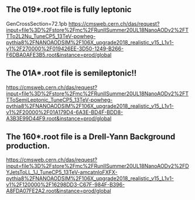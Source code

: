 ## The 019*.root file is fully leptonic
GenCrossSection=72.1pb
https://cmsweb.cern.ch/das/request?input=file%3D%2Fstore%2Fmc%2FRunIISummer20UL18NanoAODv2%2FTTTo2L2Nu_TuneCP5_13TeV-powheg-pythia8%2FNANOAODSIM%2F106X_upgrade2018_realistic_v15_L1v1-v1%2F270000%2F019426EE-3D50-1249-B266-F6DBA0AFE3B5.root&instance=prod/global


## The 01A*.root file is semileptonic!!
https://cmsweb.cern.ch/das/request?input=file%3D%2Fstore%2Fmc%2FRunIISummer20UL18NanoAODv2%2FTTToSemiLeptonic_TuneCP5_13TeV-powheg-pythia8%2FNANOAODSIM%2F106X_upgrade2018_realistic_v15_L1v1-v1%2F20000%2F01A179D4-6A3E-BD4F-BDD8-A3B3E99D44F9.root&instance=prod/global


## The 160*.root file is a Drell-Yann Background production.
https://cmsweb.cern.ch/das/request?input=file%3D%2Fstore%2Fmc%2FRunIISummer20UL18NanoAODv2%2FDYJetsToLL_1J_TuneCP5_13TeV-amcatnloFXFX-pythia8%2FNANOAODSIM%2F106X_upgrade2018_realistic_v15_L1v1-v1%2F120000%2F16298DD3-C67F-984F-B396-A8FDA07FE2A2.root&instance=prod/global
